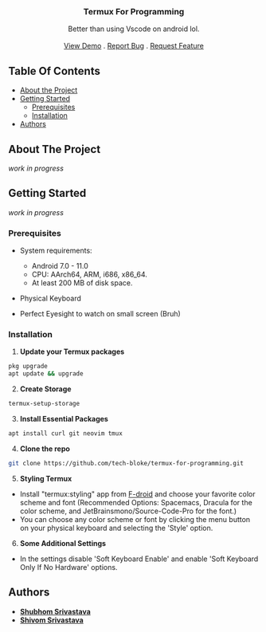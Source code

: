 <br/>
<p align="center">
  <h3 align="center">Termux For Programming</h3>
  <p align="center">
    Better than using Vscode on android lol.
    <br/>
    <br/>
    <a href="https://github.com//Termux For Programming">View Demo</a>
    .
    <a href="https://github.com//Termux For Programming/issues">Report Bug</a>
    .
    <a href="https://github.com//Termux For Programming/issues">Request Feature</a>
  </p>
</p>



## Table Of Contents

* [About the Project](#about-the-project)
* [Getting Started](#getting-started)
  * [Prerequisites](#prerequisites)
  * [Installation](#installation)
* [Authors](#authors)

## About The Project

*work in progress*

## Getting Started

*work in progress*

### Prerequisites

* System requirements:
   * Android 7.0 - 11.0
   * CPU: AArch64, ARM, i686, x86_64.
   * At least 200 MB of disk space.

* Physical Keyboard

* Perfect Eyesight to watch on small screen (Bruh)

### Installation

1. **Update your Termux packages**

```sh
pkg upgrade
apt update && upgrade
```
2. **Create Storage**

```sh
termux-setup-storage
```
3. **Install Essential Packages**

```sh
apt install curl git neovim tmux 
```

4. **Clone the repo**

```sh
git clone https://github.com/tech-bloke/termux-for-programming.git
```

5. **Styling Termux**

 * Install "termux:styling" app from [F-droid](https://f-droid.org/en/packages/com.termux.styling/ "F-droid") and choose your favorite color     scheme and font (Recommended Options: Spacemacs, Dracula for the color scheme, and JetBrainsmono/Source-Code-Pro for the font.)
 * You can choose any color scheme or font by clicking the menu button on your physical keyboard and selecting the 'Style' option.

6. **Some Additional Settings**

- In the settings disable 'Soft Keyboard Enable' and enable 'Soft Keyboard Only If No Hardware' options. 

## Authors

*  **[Shubhom Srivastava](https://github.com/tech-bloke)**
*  **[Shivom Srivastava](https://github.com/Guchii)**
